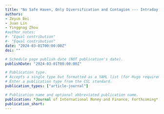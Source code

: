 ```yaml
---
title: "No Safe Haven, Only Diversification and Contagion --- Intraday Evidence around the COVID-19 Pandemic"
authors:
- Zeyun Bei
- Juan Lin
- Yinggnag Zhou
#author_notes:
#- "Equal contribution"
#- "Equal contribution"
date: "2024-03-01T00:00:00Z"
doi: ""

# Schedule page publish date (NOT publication's date).
publishDate: "2024-03-01T00:00:00Z"

# Publication type.
# Accepts a single type but formatted as a YAML list (for Hugo requirements).
# Enter a publication type from the CSL standard.
publication_types: ["article-journal"]

# Publication name and optional abbreviated publication name.
publication: *Journal of International Money and Finance, Forthcoming*
publication_short: 
---
```


